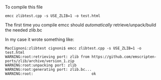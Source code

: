 To compile this file

    emcc zlibtest.cpp -s USE_ZLIB=1 -o test.html

The first time you compile emcc should *automatically* retrieve/unpack/build the needed zlib.bc

In my case it wrote something like:

    MacCignoni:zlibtest cignoni$ emcc zlibtest.cpp -s USE_ZLIB=1 -o test.html
    WARNING:root:retrieving port: zlib from https://github.com/emscripten-ports/zlib/archive/version_1.zip
    WARNING:root:unpacking port: zlib
    WARNING:root:generating port: zlib.bc...
    WARNING:root:                           ok

